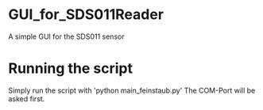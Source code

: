 # GUI_for_SDS011Reader
A simple GUI for the SDS011 sensor

# Running the script
Simply run the script with
'python main_feinstaub.py'
The COM-Port will be asked first. 
